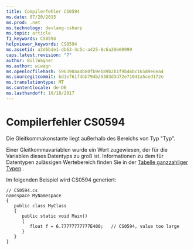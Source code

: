 ```yaml
---
title: Compilerfehler CS0594
ms.date: 07/20/2015
ms.prod: .net
ms.technology: devlang-csharp
ms.topic: article
f1_keywords: CS0594
helpviewer_keywords: CS0594
ms.assetid: a3d6bde1-db63-4c5c-a425-8c6a39e00999
caps.latest.revision: "7"
author: BillWagner
ms.author: wiwagn
ms.openlocfilehash: 596390aa4b80fb9eb89b2b1f9b46bc16589e6ea4
ms.sourcegitcommit: bd1ef61f4bb794b25383d3d72e71041a5ced172e
ms.translationtype: MT
ms.contentlocale: de-DE
ms.lasthandoff: 10/18/2017
---
```

# <a name="compiler-error-cs0594"></a>Compilerfehler CS0594
Die Gleitkommakonstante liegt außerhalb des Bereichs von Typ "Typ".  
  
 Einer Gleitkommavariablen wurde ein Wert zugewiesen, der für die Variablen dieses Datentyps zu groß ist. Informationen zu dem für Datentypen zulässigen Wertebereich finden Sie in der [Tabelle ganzzahliger Typen](../../csharp/language-reference/keywords/integral-types-table.md) .  
  
 Im folgenden Beispiel wird CS0594 generiert:  
  
```  
// CS0594.cs  
namespace MyNamespace  
{  
   public class MyClass  
   {  
      public static void Main()  
      {  
         float f = 6.77777777777E400;   // CS0594, value too large  
      }  
   }  
}  
```
